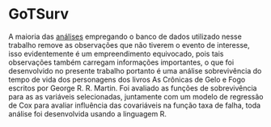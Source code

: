 # GoTSurv
A maioria das [análises](https://www.kaggle.com/datasets/mylesoneill/game-of-thrones/code?datasetId=43&sortBy=voteCount) empregando o banco de dados  utilizado nesse trabalho remove
as observações que não tiverem o evento de interesse, isso evidentemente é um 
empreendimento equivocado, pois tais observações também carregam informações 
importantes, 
o que foi desenvolvido no presente trabalho portanto é uma análise sobrevivência
do tempo de vida
dos personagens
dos livros As Crônicas de Gelo e Fogo escritos por George R. R. Martin. Foi 
avaliado
as funções de sobrevivência para as as variáveis selecionadas, juntamente com um
modelo de regressão de Cox para avaliar influência das covariáveis na função taxa
de falha, toda análise foi desenvolvida usando a linguagem R.
